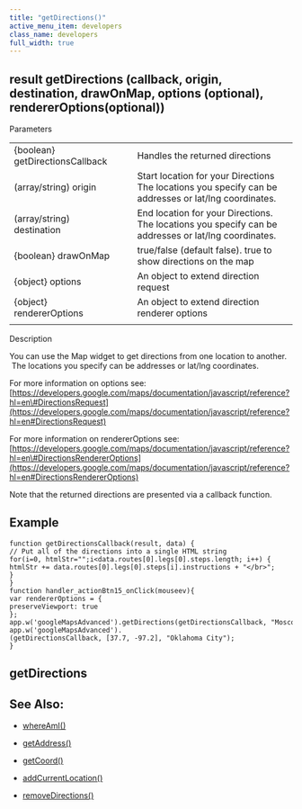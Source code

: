 ```yaml
---
title: "getDirections()"
active_menu_item: developers
class_name: developers
full_width: true
---
```



## result getDirections (callback, origin, destination, drawOnMap, options (optional), rendererOptions(optional))

Parameters

<table>
<tr>
<td width="213">
{boolean} getDirectionsCallback

</td>
<td width="21">
</td>
<td width="646">
Handles the returned directions

</td>
</tr>
<tr>
<td width="213">
(array/string) origin

</td>
<td width="21">
</td>
<td width="646">
Start location for your Directions The locations you specify can be addresses or lat/lng coordinates.

</td>
</tr>
<tr>
<td width="213">
(array/string) destination

</td>
<td width="21">
</td>
<td width="646">
End location for your Directions. The locations you specify can be addresses or lat/lng coordinates.

</td>
</tr>
<tr>
<td width="213">
{boolean} drawOnMap

</td>
<td width="21">
</td>
<td width="646">
true/false (default false). true to show directions on the map

</td>
</tr>
<tr>
<td width="213">
{object} options

</td>
<td width="21">
</td>
<td width="646">
An object to extend direction request

</td>
</tr>
<tr>
<td width="213">
{object} rendererOptions

</td>
<td width="21">
</td>
<td width="646">
An object to extend direction renderer options

</td>
</tr>
<tr>
<td width="213">
</td>
<td width="21">
</td>
<td width="646">
</td>
</tr>
</table>

Description

You can use the Map widget to get directions from one location to another.  The locations you specify can be addresses or lat/lng coordinates.

For more information on options see: [https://developers.google.com/maps/documentation/javascript/reference?hl=en\#DirectionsRequest](https://developers.google.com/maps/documentation/javascript/reference?hl=en#DirectionsRequest)

For more information on rendererOptions see: [https://developers.google.com/maps/documentation/javascript/reference?hl=en\#DirectionsRendererOptions](https://developers.google.com/maps/documentation/javascript/reference?hl=en#DirectionsRendererOptions)

Note that the returned directions are presented via a callback function.

## Example

    function getDirectionsCallback(result, data) {
    // Put all of the directions into a single HTML string
    for(i=0, htmlStr="";i<data.routes[0].legs[0].steps.length; i++) {
    htmlStr += data.routes[0].legs[0].steps[i].instructions + "</br>";
    }
    }
    function handler_actionBtn15_onClick(mouseev){
    var rendererOptions = {
    preserveViewport: true
    };
    app.w('googleMapsAdvanced').getDirections(getDirectionsCallback, "Moscow", "Minsk", true, {}, rendererOptions);
    app.w('googleMapsAdvanced').
    (getDirectionsCallback, [37.7, -97.2], "Oklahoma City");
    }
   

## getDirections

## See Also:

 - [whereAmI()](whereami)

 - [getAddress()](getaddress)

 - [getCoord()](getcoord)

 - [addCurrentLocation()](addcurrentlocation)

 - [removeDirections()](removedirections)

